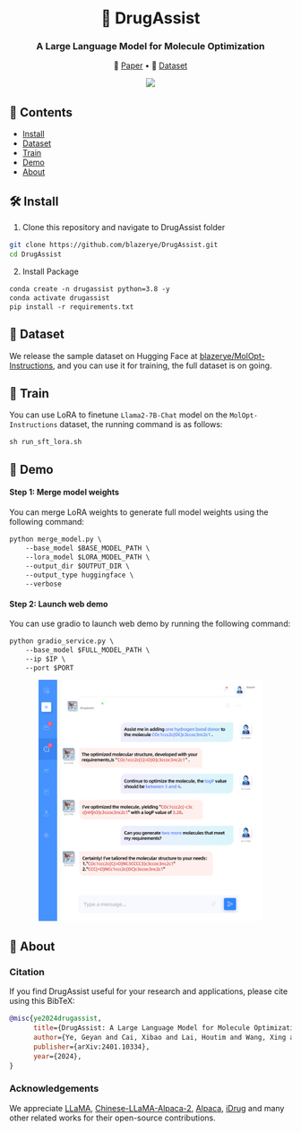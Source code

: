 <h1 align="center"> 🐹 DrugAssist  </h1>
<h3 align="center"> A Large Language Model for Molecule Optimization </h3>

<p align="center">
  📃 <a href="https://arxiv.org/abs/2401.10334" target="_blank">Paper</a> • 📁 <a href="https://huggingface.co/datasets/blazerye/MolOpt-Instructions" target="_blank">Dataset</a><br>
</p>

<div align="center">
  <img src="fig/logo.png" width="200">
</div>

## 📌 Contents
- [Install](#install)
- [Dataset](#dataset)
- [Train](#train)
- [Demo](#demo)
- [About](#about)

## 🛠️ Install
1. Clone this repository and navigate to DrugAssist folder
```bash
git clone https://github.com/blazerye/DrugAssist.git
cd DrugAssist
```

2. Install Package
```Shell
conda create -n drugassist python=3.8 -y
conda activate drugassist
pip install -r requirements.txt
```

## 🤗 Dataset
We release the sample dataset on Hugging Face at [blazerye/MolOpt-Instructions](https://huggingface.co/datasets/blazerye/MolOpt-Instructions), and you can use it for training, the full dataset is on going.

## 🚆 Train
You can use LoRA to finetune `Llama2-7B-Chat` model on the `MolOpt-Instructions` dataset, the running command is as follows:
```Shell
sh run_sft_lora.sh
```

## 👀 Demo
#### Step 1: Merge model weights
You can merge LoRA weights to generate full model weights using the following command:
```Shell
python merge_model.py \
    --base_model $BASE_MODEL_PATH \
    --lora_model $LORA_MODEL_PATH \
    --output_dir $OUTPUT_DIR \
    --output_type huggingface \
    --verbose
```

#### Step 2: Launch web demo
You can use gradio to launch web demo by running the following command:
```Shell
python gradio_service.py \
    --base_model $FULL_MODEL_PATH \
    --ip $IP \
    --port $PORT
```
<div align="center">
  <img src="fig/demo.png" width="400">
</div>

## 📝 About
### Citation
If you find DrugAssist useful for your research and applications, please cite using this BibTeX:
```bibtex
@misc{ye2024drugassist,
      title={DrugAssist: A Large Language Model for Molecule Optimization}, 
      author={Ye, Geyan and Cai, Xibao and Lai, Houtim and Wang, Xing and Huang, Junhong and Wang, Longyue and Liu, Wei and Zeng, Xiangxiang},
      publisher={arXiv:2401.10334},
      year={2024},
}
```
### Acknowledgements
We appreciate [LLaMA](https://github.com/facebookresearch/llama), [Chinese-LLaMA-Alpaca-2](https://github.com/ymcui/Chinese-LLaMA-Alpaca-2), [Alpaca](https://crfm.stanford.edu/2023/03/13/alpaca.html), [iDrug](https://drug.ai.tencent.com) and many other related works for their open-source contributions.